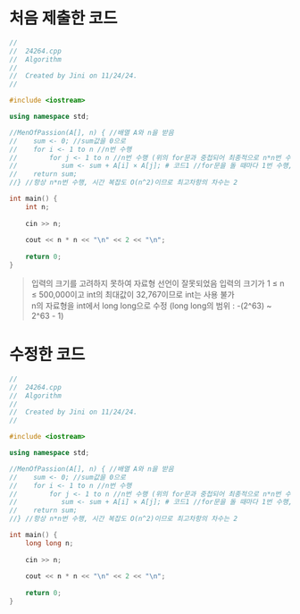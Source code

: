 처음 제출한 코드
=============

```c++
//
//  24264.cpp
//  Algorithm
//
//  Created by Jini on 11/24/24.
//

#include <iostream>

using namespace std;

//MenOfPassion(A[], n) { //배열 A와 n을 받음
//    sum <- 0; //sum값을 0으로
//    for i <- 1 to n //n번 수행
//        for j <- 1 to n //n번 수행 (위의 for문과 중첩되어 최종적으로 n*n번 수행됨)
//           sum <- sum + A[i] × A[j]; # 코드1 //for문을 돌 때마다 1번 수행, 즉 총 n*n번 수행
//    return sum;
//} //항상 n*n번 수행, 시간 복잡도 O(n^2)이므로 최고차항의 차수는 2

int main() {
    int n;
    
    cin >> n;
    
    cout << n * n << "\n" << 2 << "\n";
    
    return 0;
}
```

> 입력의 크기를 고려하지 못하여 자료형 선언이 잘못되었음
> 입력의 크기가 1 ≤ n ≤ 500,000이고 int의 최대값이 32,767이므로 int는 사용 불가   
> n의 자료형을 int에서 long long으로 수정 (long long의 범위 : -(2^63) ~ 2^63 - 1)


수정한 코드
=============

```c++
//
//  24264.cpp
//  Algorithm
//
//  Created by Jini on 11/24/24.
//

#include <iostream>

using namespace std;

//MenOfPassion(A[], n) { //배열 A와 n을 받음
//    sum <- 0; //sum값을 0으로
//    for i <- 1 to n //n번 수행
//        for j <- 1 to n //n번 수행 (위의 for문과 중첩되어 최종적으로 n*n번 수행됨)
//           sum <- sum + A[i] × A[j]; # 코드1 //for문을 돌 때마다 1번 수행, 즉 총 n*n번 수행
//    return sum;
//} //항상 n*n번 수행, 시간 복잡도 O(n^2)이므로 최고차항의 차수는 2

int main() {
    long long n;
    
    cin >> n;
    
    cout << n * n << "\n" << 2 << "\n";
    
    return 0;
}
```
